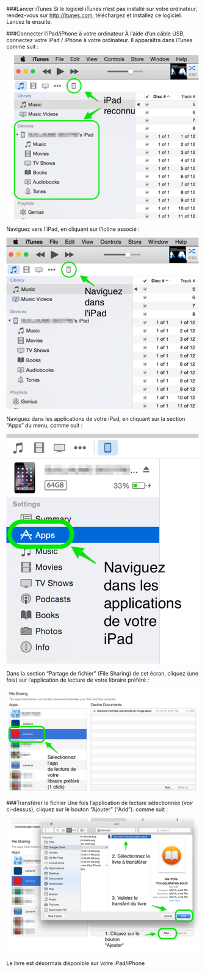 ###Lancer iTunes
Si le logiciel iTunes n’est pas installé sur votre ordinateur, rendez-vous sur http://itunes.com, téléchargez et installez ce logiciel.
Lancez le ensuite.

###Connecter l’iPad/iPhone à votre ordinateur
À l’aide d’un câble USB, connectez votre iPad / iPhone à votre ordinateur. Il apparaîtra dans iTunes comme suit : 

![](/images/transferer-ordinateur-ipad-1.png)

Naviguez vers l’iPad, en cliquant sur l’icône associé : 

![](/images/transferer-ordinateur-ipad-2.png)

Naviguez dans les applications de votre iPad, en cliquant sur la section “Apps” du menu, comme suit : 

![](/images/transferer-ordinateur-ipad-3.png)

Dans la section “Partage de fichier” (File Sharing) de cet écran, cliquez (une fois) sur l’application de lecture de votre libraire préféré :

![](/images/transferer-ordinateur-ipad-4.png)

###Transférer le fichier
Une fois l’application de lecture sélectionnée (voir ci-dessus), cliquez sur le bouton “Ajouter” (“Add”). comme suit : 

![](/images/transferer-ordinateur-ipad-5.png)

Le livre est désormais disponible sur votre iPad/iPhone
